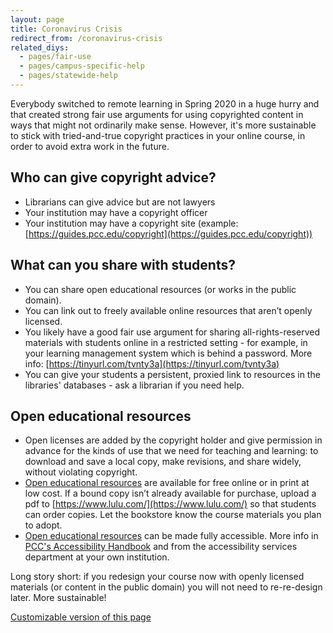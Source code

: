 ```yaml
---
layout: page
title: Coronavirus Crisis
redirect_from: /coronavirus-crisis
related_diys:
  - pages/fair-use
  - pages/campus-specific-help
  - pages/statewide-help
---
```


Everybody switched to remote learning in Spring 2020 in a huge hurry and that created strong fair
use arguments for using copyrighted content in ways that might not ordinarily make sense. However,
it's more sustainable to stick with tried-and-true copyright practices in your online course, in
order to avoid extra work in the future.

## Who can give copyright advice?

-   Librarians can give advice but are not lawyers
-   Your institution may have a copyright officer
-   Your institution may have a copyright site (example:
[https://guides.pcc.edu/copyright](https://guides.pcc.edu/copyright))

## What can you share with students?

-   You can share open educational resources (or works in the public domain).
-   You can link out to freely available online resources that aren’t openly licensed.
-   You likely have a good fair use argument for sharing all-rights-reserved materials with
students online in a restricted setting - for example, in your learning management system which
is behind a password. More info: [https://tinyurl.com/tvnty3a](https://tinyurl.com/tvnty3a)
-   You can give your students a persistent, proxied link to resources in the libraries'
databases - ask a librarian if you need help.

## Open educational resources

-   Open licenses are added by the copyright holder and give permission in advance for the kinds
of use that we need for teaching and learning: to download and save a local copy, make revisions,
and share widely, without violating copyright.
-   [Open educational resources](https://en.wikipedia.org/wiki/Open_educational_resources) are
available for free online or in print at low cost. If a bound copy isn’t already available for
purchase, upload a pdf to [https://www.lulu.com/](https://www.lulu.com/) so that students can order
copies. Let the bookstore know the course materials you plan to adopt.
-   [Open educational resources](https://en.wikipedia.org/wiki/Open_educational_resources) can be
made fully accessible. More info in
[PCC's Accessibility Handbook](https://www.pcc.edu/instructional-support/accessibility/handbook/)
and from the accessibility services department at your own institution.

Long story short: if you redesign your course now with openly licensed materials (or content in
the public domain) you will not need to re-re-design later. More sustainable!

[Customizable version of this page](https://drive.google.com/open?id=13ale0alvLRGTjlpd999B1GTYnuxZIih5bLG3Qw_lHBs)
